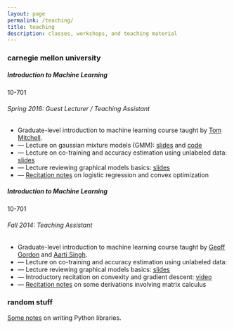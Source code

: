 ```yaml
---
layout: page
permalink: /teaching/
title: teaching
description: classes, workshops, and teaching material
---
```


<h3 class="mt-4">carnegie mellon university</h3>

<div class="card mt-3 p-3">
  <div class="p-3">
    <div class="row">
      <div class="col-sm-10">
        <h5 class="font-weight-bold">Introduction to Machine Learning</h5>
      </div>
      <div class="col-sm-2 text-left text-sm-right">
        <span class="badge font-weight-bold peach-gradient text-uppercase align-middle">
            10-701
        </span>
      </div>
    </div>
    <h6 class="font-italic mt-2 mt-sm-0">Spring 2016: Guest Lecturer / Teaching Assistant</h6>
    <ul class="card-text font-weight-light list-group list-group-flush">
      <li class="list-group-item">Graduate-level introduction to machine learning course taught by <a href="http://www.cs.cmu.edu/~tom">Tom Mitchell</a>.</li>
      <li class="list-group-item">— Lecture on gaussian mixture models (GMM): <a href="/assets/pdf/teaching/gmm_lecture.pdf">slides</a> and <a href="/assets/pdf/teaching/gmm_lecture_code.zip">code</a></li>
      <li class="list-group-item">— Lecture on co-training and accuracy estimation using unlabeled data: <a href="/assets/pdf/teaching/cotraining_and_accuracy_estimation_lecture.pdf">slides</a></li>
      <li class="list-group-item">— Lecture reviewing graphical models basics: <a href="/assets/pdf/teaching/graphical_models_review_lecture.pdf">slides</a></li>
      <li class="list-group-item">— <a href="/assets/pdf/teaching/logistic_regression_and_convex_optimization.pdf">Recitation notes</a> on logistic regression and convex optimization</li>
    </ul>
  </div>
</div>

<div class="card mt-3">
  <div class="p-3">
    <div class="row">
      <div class="col-sm-10">
        <h5 class="font-weight-bold">Introduction to Machine Learning</h5>
      </div>
      <div class="col-sm-2 text-left text-sm-right">
        <span class="badge font-weight-bold peach-gradient text-uppercase align-middle">
            10-701
        </span>
      </div>
    </div>
    <h6 class="font-italic mt-2 mt-sm-0">Fall 2014: Teaching Assistant</h6>
    <ul class="card-text font-weight-light list-group list-group-flush">
      <li class="list-group-item">Graduate-level introduction to machine learning course taught by <a href="http://www.cs.cmu.edu/~ggordon">Geoff Gordon</a> and <a href="http://www.cs.cmu.edu/~aarti">Aarti Singh</a>.</li>
      <li class="list-group-item">— Lecture on co-training and accuracy estimation using unlabeled data: </li>
      <li class="list-group-item">— Lecture reviewing graphical models basics: <a href="/assets/pdf/teaching/graphical_models_review_lecture.pdf">slides</a></li>
      <li class="list-group-item">— Introductory recitation on convexity and gradient descent: <a href="https://www.youtube.com/watch?v=eRYQN4Hty0w">video</a></li>
      <li class="list-group-item">— <a href="/assets/pdf/teaching/some_derivations_involving_matrix_calculus_recitation.pdf">Recitation notes</a> on some derivations involving matrix calculus</li>
    </ul>
  </div>
</div>

<h3 class="mt-4">random stuff</h3>

<div class="col">
  <a href="/assets/pdf/teaching/writing_python_libraries.pdf">Some notes</a> on writing Python libraries.
</div>
